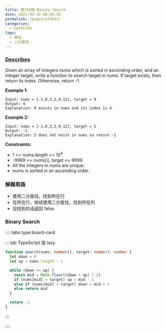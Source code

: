 ```yaml
---
title: 第704题-Binary Search
date: 2021-03-31 08:44:15
permalink: /pages/ef4b91/
categories:
  - LeetCode
tags:
  - 算法
  - 二分查找
---
```


### [Describes](https://leetcode-cn.com/problems/binary-search/)

Given an array of integers <span class="span-shadow">nums</span> which is sorted in ascending order, and an integer <span class="span-shadow">target</span>, write a function to <span class="span-shadow">search target</span> in <span class="span-shadow">nums</span>. If target exists, then return its index. Otherwise, return <span class="span-shadow">-1</span>.

<!-- more -->

**Example 1:**

```
Input: nums = [-1,0,3,5,9,12], target = 9
Output: 4
Explanation: 9 exists in nums and its index is 4
```

**Example 2:**

```
Input: nums = [-1,0,3,5,9,12], target = 2
Output: -1
Explanation: 2 does not exist in nums so return -1
```

**Constraints:**

- <span class="span-shadow">1 <= nums.length <= 10<sup>4</sup></span>
- <span class="span-shadow">-9999 <= nums[i]</span>, <span class="span-shadow">target <= 9999</span>
- All the integers in <span class="span-shadow">nums</span> are unique.
- <span class="span-shadow">nums</span> is sorted in an ascending order.

### 解题思路

- 使用二分查找，找到所在行
- 在所在行，继续使用二分查找，找到所在列
- 没找到的话返回 false

### Binary Search

:::: tabs type:board-card

::: tab TypeScript 版 lazy

```TypeScript
function search(nums: number[], target: number): number {
  let down = 0
  let up = nums.length - 1

  while (down <= up) {
    const mid = Math.floor((down + up) / 2)
    if (nums[mid] > target) up = mid - 1
    else if (nums[mid] < target) down = mid + 1
    else return mid
  }

  return -1
}
```

:::

::::
